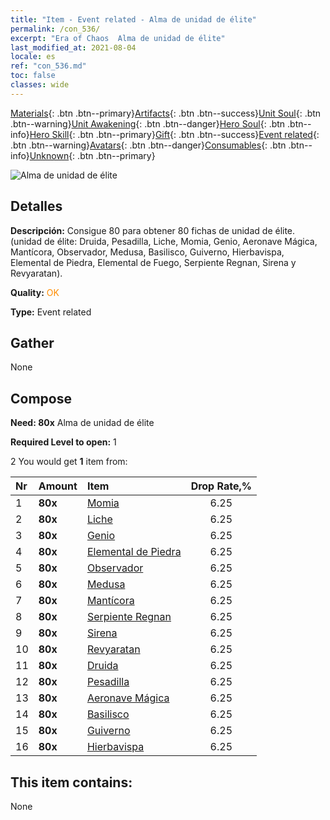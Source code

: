 ```yaml
---
title: "Item - Event related - Alma de unidad de élite"
permalink: /con_536/
excerpt: "Era of Chaos  Alma de unidad de élite"
last_modified_at: 2021-08-04
locale: es
ref: "con_536.md"
toc: false
classes: wide
---
```

 [Materials](/ItemsES/){: .btn .btn--primary}[Artifacts](/ItemsES/Artifacts/){: .btn .btn--success}[Unit Soul](/ItemsES/UnitSoul/){: .btn .btn--warning}[Unit Awakening](/ItemsES/UnitAwakening/){: .btn .btn--danger}[Hero Soul](/ItemsES/HeroSoul/){: .btn .btn--info}[Hero Skill](/ItemsES/HeroSkill/){: .btn .btn--primary}[Gift](/ItemsES/Gift/){: .btn .btn--success}[Event related](/ItemsES/Events/){: .btn .btn--warning}[Avatars](/ItemsES/Avatars/){: .btn .btn--danger}[Consumables](/ItemsES/Consumables/){: .btn .btn--info}[Unknown](/ItemsES/Unknown/){: .btn .btn--primary}

 ![Alma de unidad de élite](/images/t/i_10022.png)

## Detalles
 **Descripción:** Consigue 80 para obtener 80 fichas de unidad de élite. (unidad de élite: Druida, Pesadilla, Liche, Momia, Genio, Aeronave Mágica, Mantícora, Observador, Medusa, Basilisco, Guiverno, Hierbavispa, Elemental de Piedra, Elemental de Fuego, Serpiente Regnan, Sirena y Revyaratan).

 **Quality:** <span style="color: #FF8C00">OK</span>

 **Type:** Event related

## Gather

  None

## Compose

 **Need: 80x** Alma de unidad de élite

 **Required Level to open:** 1

 2 You would get **1** item  from:

  | Nr | Amount |     Item    | Drop Rate,% |
  |:---|:-------|:------------|:---------:|
  | 1 |  **80x** | [Momia](/ItemsES/unt_215/) | 6.25 | 
  | 2 |  **80x** | [Liche](/ItemsES/unt_212/) | 6.25 | 
  | 3 |  **80x** | [Genio](/ItemsES/unt_239/) | 6.25 | 
  | 4 |  **80x** | [Elemental de Piedra](/ItemsES/unt_266/) | 6.25 | 
  | 5 |  **80x** | [Observador](/ItemsES/unt_246/) | 6.25 | 
  | 6 |  **80x** | [Medusa](/ItemsES/unt_247/) | 6.25 | 
  | 7 |  **80x** | [Mantícora](/ItemsES/unt_249/) | 6.25 | 
  | 8 |  **80x** | [Serpiente Regnan](/ItemsES/unt_276/) | 6.25 | 
  | 9 |  **80x** | [Sirena](/ItemsES/unt_277/) | 6.25 | 
  | 10 |  **80x** | [Revyaratan](/ItemsES/unt_280/) | 6.25 | 
  | 11 |  **80x** | [Druida](/ItemsES/unt_206/) | 6.25 | 
  | 12 |  **80x** | [Pesadilla](/ItemsES/unt_233/) | 6.25 | 
  | 13 |  **80x** | [Aeronave Mágica](/ItemsES/unt_242/) | 6.25 | 
  | 14 |  **80x** | [Basilisco](/ItemsES/unt_256/) | 6.25 | 
  | 15 |  **80x** | [Guiverno](/ItemsES/unt_258/) | 6.25 | 
  | 16 |  **80x** | [Hierbavispa](/ItemsES/unt_260/) | 6.25 | 


## This item contains:

  None

